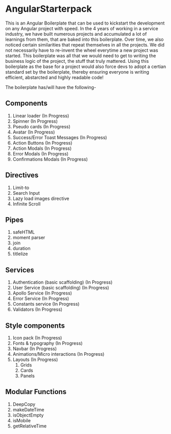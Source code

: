 # AngularStarterpack

This is an Angular Boilerplate that can be used to kickstart the development on any Angular project with speed. In the 4 years of working in a service industry, we have built numerous projects and accumulated a lot of learnings from them, that are baked into this boilerplate. Over time, we also noticed certain similarities that repeat themselves in all the projects. We did not necessarily have to re-invent the wheel everytime a new project was started. This boilerplate was all that we would need to get to writing the business logic of the project, the stuff that truly mattered. Using this boilerplate as the base for a project would also force devs to adopt a certian standard set by the boilerplate, thereby ensuring everyone is writing efficient, abstarcted and highly readable code!

The boilerplate has/will have the following- 

## Components

1. Linear loader (In Progress)
2. Spinner (In Progress)
3. Pseudo cards (In Progress)
4. Avatar (In Progress)
5. Success/Error Toast Messages (In Progress)
6. Action Buttons (In Progress)
7. Action Modals (In Progress)
8. Error Modals (In Progress)
9. Confirmations Modals (In Progress)

## Directives

1. Limit-to 
2. Search Input 
3. Lazy load images directive 
4. Infinite Scroll 

## Pipes

1. safeHTML 
2. moment parser 
3. join 
4. duration 
5. titlelize 

## Services

1. Authentication (basic scaffolding) (In Progress)
2. User Service (basic scaffolding) (In Progress)
3. Apollo Service (In Progress)
4. Error Service (In Progress)
5. Constants service (In Progress)
6. Validators (In Progress)

## Style components

1. Icon pack (In Progress)
2. Fonts & typography (In Progress)
3. Navbar (In Progress)
4. Animations/Micro interactions (In Progress)
5. Layouts (In Progress)
    1. Grids
    2. Cards
    3. Panels

## Modular Functions

1. DeepCopy 
2. makeDateTime 
3. isObjectEmpty
4. isMobile 
5. getRelativeTime
